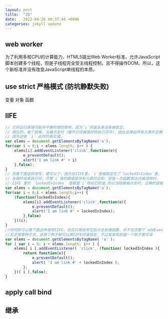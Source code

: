 ```yaml
---
layout: post
title:  "JS"
date:   2022-04-28 00:37:48 +0800
categories: jekyll update
---
```



## web worker
为了利用多核CPU的计算能力，HTML5提出Web Worker标准，允许JavaScript脚本创建多个线程，但是子线程完全受主线程控制，且不得操作DOM。所以，这个新标准并没有改变JavaScript单线程的本质。

## use strict 严格模式 (防坑静默失败)
变量
对象
函数

## IIFE

```js
// 它的运行原理可能并不像你想的那样，因为`i`的值从来没有被锁定。
// 相反的，每个链接，当被点击时（循环已经被很好的执行完毕），因此会弹出所有元素的总数，
// 因为这是 `i` 此时的真实值。
var elems = document.getElementsByTagName('a');
for(var i = 0;i < elems.length; i++ ) {
    elems[i].addEventListener('click',function(e){
        e.preventDefault();
        alert('I am link #' + i)
    },false);
}
// 而像下面这样改写，便可以了，因为在IIFE里，`i`值被锁定在了`lockedInIndex`里。
// 在循环结束执行时，尽管`i`值的数值是所有元素的总和，但每一次函数表达式被调用时，
// IIFE 里的 `lockedInIndex` 值都是`i`传给它的值,所以当链接被点击时，正确的值被弹出。
var elems = document.getElementsByTagName('a');
for(var i = 0;i < elems.length;i++) {
    (function(lockedInIndex){
        elems[i].addEventListener('click',function(e){
            e.preventDefault();
            alert('I am link #' + lockedInIndex);
        },false)
    })(i);
}
//你同样可以像下面这样使用IIFE，仅仅只用括号包括点击处理函数，并不包含整个`addEventListener`。
//无论用哪种方式，这两个例子都可以用IIFE将值锁定，不过我发现前面一个例子更可读
var elems = document.getElementsByTagName( 'a' );
for ( var i = 0; i < elems.length; i++ ) {
    elems[ i ].addEventListener( 'click', (function( lockedInIndex ){
        return function(e){
            e.preventDefault();
            alert( 'I am link #' + lockedInIndex );
        };
    })( i ),false);
}
```

## apply call bind

## 继承
